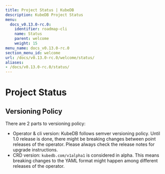 ```yaml
---
title: Project Status | KubeDB
description: KubeDB Project Status
menu:
  docs_v0.13.0-rc.0:
    identifier: roadmap-cli
    name: Status
    parent: welcome
    weight: 15
menu_name: docs_v0.13.0-rc.0
section_menu_id: welcome
url: /docs/v0.13.0-rc.0/welcome/status/
aliases:
- /docs/v0.13.0-rc.0/status/
---
```


# Project Status

## Versioning Policy

There are 2 parts to versioning policy:

 - Operator & cli version: KubeDB follows semver versioning policy. Until 1.0 release is done, there might be breaking changes between point releases of the operator. Please always check the release notes for upgrade instructions.
 - CRD version: `kubedb.com/v1alpha1` is considered in alpha. This means breaking changes to the YAML format might happen among different releases of the operator.
